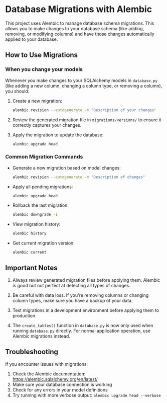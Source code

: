 # Database Migrations with Alembic

This project uses Alembic to manage database schema migrations. This allows you to make changes to your database schema (like adding, removing, or modifying columns) and have those changes automatically applied to your database.

## How to Use Migrations

### When you change your models

Whenever you make changes to your SQLAlchemy models in `database.py` (like adding a new column, changing a column type, or removing a column), you should:

1. Create a new migration:

   ```bash
   alembic revision --autogenerate -m "Description of your changes"
   ```

2. Review the generated migration file in `migrations/versions/` to ensure it correctly captures your changes.

3. Apply the migration to update the database:
   ```bash
   alembic upgrade head
   ```

### Common Migration Commands

- Generate a new migration based on model changes:

  ```bash
  alembic revision --autogenerate -m "Description of changes"
  ```

- Apply all pending migrations:

  ```bash
  alembic upgrade head
  ```

- Rollback the last migration:

  ```bash
  alembic downgrade -1
  ```

- View migration history:

  ```bash
  alembic history
  ```

- Get current migration version:
  ```bash
  alembic current
  ```

## Important Notes

1. Always review generated migration files before applying them. Alembic is good but not perfect at detecting all types of changes.

2. Be careful with data loss. If you're removing columns or changing column types, make sure you have a backup of your data.

3. Test migrations in a development environment before applying them to production.

4. The `create_tables()` function in `database.py` is now only used when running `database.py` directly. For normal application operation, use Alembic migrations instead.

## Troubleshooting

If you encounter issues with migrations:

1. Check the Alembic documentation: https://alembic.sqlalchemy.org/en/latest/
2. Make sure your database connection is working
3. Check for any errors in your model definitions
4. Try running with more verbose output: `alembic upgrade head --verbose`
